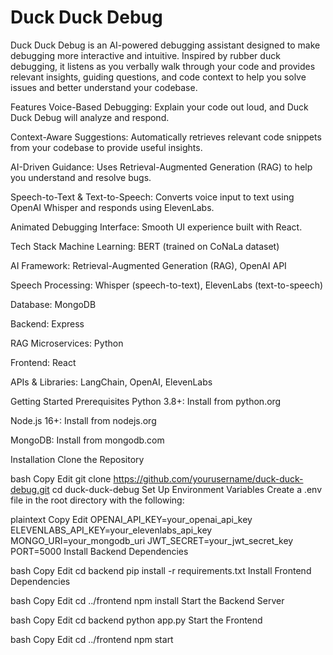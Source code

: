 # Duck Duck Debug
Duck Duck Debug is an AI-powered debugging assistant designed to make debugging more interactive and intuitive. Inspired by rubber duck debugging, it listens as you verbally walk through your code and provides relevant insights, guiding questions, and code context to help you solve issues and better understand your codebase.

Features
Voice-Based Debugging: Explain your code out loud, and Duck Duck Debug will analyze and respond.

Context-Aware Suggestions: Automatically retrieves relevant code snippets from your codebase to provide useful insights.

AI-Driven Guidance: Uses Retrieval-Augmented Generation (RAG) to help you understand and resolve bugs.

Speech-to-Text & Text-to-Speech: Converts voice input to text using OpenAI Whisper and responds using ElevenLabs.

Animated Debugging Interface: Smooth UI experience built with React.

Tech Stack
Machine Learning: BERT (trained on CoNaLa dataset)

AI Framework: Retrieval-Augmented Generation (RAG), OpenAI API

Speech Processing: Whisper (speech-to-text), ElevenLabs (text-to-speech)

Database: MongoDB

Backend: Express

RAG Microservices: Python

Frontend: React

APIs & Libraries: LangChain, OpenAI, ElevenLabs

Getting Started
Prerequisites
Python 3.8+: Install from python.org

Node.js 16+: Install from nodejs.org

MongoDB: Install from mongodb.com

Installation
Clone the Repository

bash
Copy
Edit
git clone https://github.com/yourusername/duck-duck-debug.git
cd duck-duck-debug
Set Up Environment Variables
Create a .env file in the root directory with the following:

plaintext
Copy
Edit
OPENAI_API_KEY=your_openai_api_key
ELEVENLABS_API_KEY=your_elevenlabs_api_key
MONGO_URI=your_mongodb_uri
JWT_SECRET=your_jwt_secret_key
PORT=5000
Install Backend Dependencies

bash
Copy
Edit
cd backend
pip install -r requirements.txt
Install Frontend Dependencies

bash
Copy
Edit
cd ../frontend
npm install
Start the Backend Server

bash
Copy
Edit
cd backend
python app.py
Start the Frontend

bash
Copy
Edit
cd ../frontend
npm start
